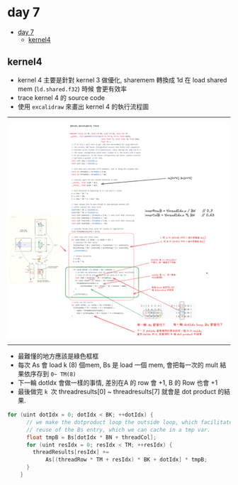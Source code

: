 # day 7 
- [day 7](#day-7)
  - [kernel4](#kernel4)
## kernel4
- kernel 4 主要是針對 kernel 3 做優化, sharemem 轉換成 1d 在 load shared mem (`ld.shared.f32`) 時候 會更有效率
- trace kernel 4 的 source code
- 使用 `excalidraw` 來畫出 kernel 4 的執行流程圖

---
![alt text](kernel4.png)

--- 

- 最難懂的地方應該是綠色框框
- 每次 As 會 load k (8) 個mem, Bs 是 load 一個 mem, 會把每一次的 mult 結果依序存到  `0~ TM(8)` 
- 下一輪 dotIdx 會做一樣的事情, 差別在A 的 row 會 +1, B 的 Row 也會 +1 
- 最後做完 `k `次 threadresults[0] ~ threadresults[7] 就會是 dot product 的結果.
```c++
for (uint dotIdx = 0; dotIdx < BK; ++dotIdx) {
      // we make the dotproduct loop the outside loop, which facilitates
      // reuse of the Bs entry, which we can cache in a tmp var.
      float tmpB = Bs[dotIdx * BN + threadCol];
      for (uint resIdx = 0; resIdx < TM; ++resIdx) {
        threadResults[resIdx] +=
            As[(threadRow * TM + resIdx) * BK + dotIdx] * tmpB;
      }
    }


```

